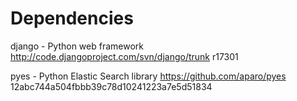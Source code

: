 
Dependencies
============

django - Python web framework
http://code.djangoproject.com/svn/django/trunk
r17301

pyes - Python Elastic Search library
https://github.com/aparo/pyes
12abc744a504fbbb39c78d10241223a7e5d51834

